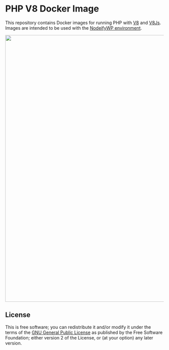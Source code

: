 # PHP V8 Docker Image

This repository contains Docker images for running PHP with [V8](https://developers.google.com/v8/) and [V8Js](https://github.com/phpv8/v8js). Images are intended to be used with the [NodeifyWP environment](https://github.com/10up/nodeifywp-environment).

<p align="center">
<a href="http://10up.com/contact/"><img src="https://10updotcom-wpengine.s3.amazonaws.com/uploads/2016/10/10up-Github-Banner.png" width="850"></a>
</p>

## License

This is free software; you can redistribute it and/or modify it under the terms of the [GNU General Public License](http://www.gnu.org/licenses/gpl-2.0.html) as published by the Free Software Foundation; either version 2 of the License, or (at your option) any later version.
